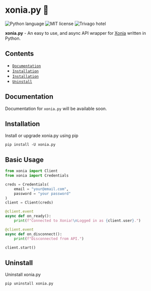 # xonia.py 🐍
![Python language](https://img.shields.io/badge/language-Python-blue)
![MIT license](https://img.shields.io/badge/license-MIT-brightgreen)
![Trivago hotel](https://img.shields.io/badge/hotel-Trivago-orange)

**xonia.py** - An easy to use, and async API wrapper for [Xonia](https://xoniaapp.com/) written in Python.

## Contents
- [`Documentation`](#documentation)
- [`Installation`](#installation)
- [`Installation`](#installation)
- [`Uninstall`](#uninstall)

## Documentation
Documentation for `xonia.py` will be available soon.

## Installation
Install or upgrade xonia.py using pip
```
pip install -U xonia.py
```

## Basic Usage
```py
from xonia import Client
from xonia import Credentials

creds = Credentials(
    email = "your@email.com",
    password = "your password"
)
client = Client(creds)

@client.event
async def on_ready():
    print(f"Connected to Xonia!\nLogged in as {client.user}.")

@client.event
async def on_disconnect():
    print(f"Disconnected from API.")

client.start()
```

## Uninstall
Uninstall xonia.py
```
pip uninstall xonia.py
```